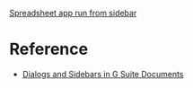 [Spreadsheet app run from sidebar](sssidebar.md)

# Reference
* [Dialogs and Sidebars in G Suite Documents](https://developers.google.com/apps-script/guides/dialogs)
